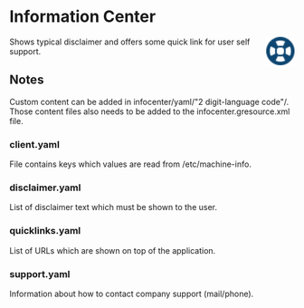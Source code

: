 # Information Center

<img align="right" src="./data/icons/hicolor/scalable/apps/de.volkswagen.infocenter.svg" width="10%">

Shows typical disclaimer and offers some quick link for user self support.

## Notes
Custom content can be added in infocenter/yaml/"2 digit-language code"/. Those content files also needs to be added
to the infocenter.gresource.xml file.

### client.yaml
File contains keys which values are read from /etc/machine-info.

### disclaimer.yaml
List of disclaimer text which must be shown to the user.

### quicklinks.yaml
List of URLs which are shown on top of the application.

### support.yaml
Information about how to contact company support (mail/phone).
